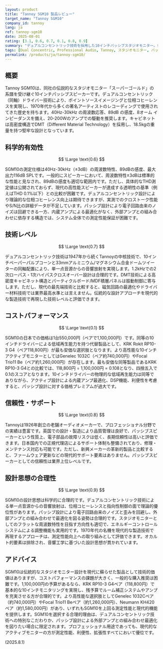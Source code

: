 ```yaml
---
layout: product
title: "Tannoy SGM10 製品レビュー"
target_name: "Tannoy SGM10"
company_id: tannoy
lang: ja
ref: tannoy-sgm10
date: 2025-08-01
rating: [3.1, 0.6, 0.7, 0.1, 0.8, 0.9]
summary: "デュアルコンセントリック技術を採用した10インチパッシブスタジオモニター。伝統的な設計と現代的な製造技術の融合を図るが、コストパフォーマンスに大きな課題"
tags: [Dual Concentric, Professional Audio, Tannoy, スタジオモニター, パッシブスピーカー]
permalink: /products/ja/tannoy-sgm10/
---
```

## 概要

Tannoy SGM10は、同社の伝説的なスタジオモニター「スーパーゴールド」の系譜を受け継ぐ10インチパッシブスピーカーです。デュアルコンセントリック（同軸）ドライバー技術により、ポイントソースイメージングと位相コヒーレンスを実現し、1970年代から多くの著名アーティストのレコーディングで使用されてきた歴史を持ちます。40Hz-30kHz の周波数応答、89dB の感度、8オーム インピーダンスを備え、20-200Wのアンプでの駆動を推奨します。キャビネットは高密度構造でDMT（Different Material Technology）を採用し、18.5kgの重量を持つ堅牢な設計となっています。

## 科学的有効性

$$ \Large \text{0.6} $$

SGM10の測定仕様は40Hz-30kHz（±3dB）の周波数特性、89dBの感度、最大出力116dB SPLです。一般的にスピーカーにおいて、周波数特性±3dBは標準的な性能と見なされ、89dBの感度も適切な範囲内です。ただし、具体的なTHD測定値は公開されておらず、現代の高性能スピーカーが達成する透明性の基準（例えばTHD 0.1%以下）との比較が困難です。デュアルコンセントリック設計により理論的な位相コヒーレンス向上は期待できますが、実測でのクロストーク性能やS/N比の詳細データが不足しています。パッシブ設計により電子回路由来のノイズは回避できる一方、内蔵アンプによる最適化がなく、外部アンプとの組み合わせに依存する構造では、システム全体での測定性能保証が困難です。

## 技術レベル

$$ \Large \text{0.7} $$

デュアルコンセントリック技術は1947年から続くTannoyの中核技術で、10インチペーパーパルプコーンと33mmアルミニウム/マグネシウム合金ドームツイーターの同軸配置により、単一点音源からの音響放射を実現します。1.2kHzでの2次ローパス・1次ハイパスクロスオーバー設計は合理的です。DMT技術による高密度キャビネット構造とパーティクルボード/MDF積層パネルは振動制御に寄与します。ただし、現代の最先端技術と比較すると、磁気回路の最適化やドライバー材料技術では業界最高水準とは言えません。伝統的な設計アプローチを現代的な製造技術で再現した技術レベルと評価できます。

## コストパフォーマンス

$$ \Large \text{0.1} $$

SGM10の日本での価格は1台550,000円（ペアで1,100,000円）です。同等の10インチドライバーによる低域再生能力を持つ代替製品として、KRK Rokit RP10-3 G4（ペア118,800円）が最も安価な選択肢となります。より高性能な10インチアクティブモニターとしてはGenelec 1032C（ペア約740,000円）やFocal Trio11 Be（ペア約1,260,000円）が存在します。最も安価な同等製品であるKRK RP10-3 G4との比較では、118,800円 ÷ 1,100,000円 = 0.108となり、四捨五入で0.1のスコアとなります。10インチドライバーの物理的な低域再生能力は同等でありながら、アクティブ設計による内蔵アンプ最適化、DSP機能、利便性を考慮すると、パッシブ設計に対する価格プレミアムが過大です。

## 信頼性・サポート

$$ \Large \text{0.8} $$

Tannoyは1926年創立の老舗オーディオメーカーで、プロフェッショナル分野での実績は豊富です。英国での設計・製造により品質管理は良好で、パッシブスピーカーという性質上、電子部品の故障リスクは低く、長期信頼性は高いと評価できます。日本国内での正規代理店によるサポート体制も整備されており、修理・メンテナンス対応も可能です。ただし、新興メーカーの革新的製品と比較すると、ファームウェア更新などの現代的サポート要素はありません。パッシブスピーカーとしての信頼性は業界上位レベルです。

## 設計思想の合理性

$$ \Large \text{0.9} $$

SGM10の設計思想は科学的に合理的です。デュアルコンセントリック技術による単一点音源からの音響放射は、位相コヒーレンスと指向性制御の面で理論的優位性があります。パッシブ設計により電子回路由来のノイズと歪みを回避し、外部アンプとの組み合わせで最適化を図る姿勢は合理的です。スタジオモニターとしてのフラットな周波数特性を目指す方向性も適切で、エネルギーコントロールシステムによる調整機能も実用的です。1970年代の名機を現代的な製造技術で再現するアプローチは、測定性能向上への取り組みとして評価できます。オカルト的要素は排除され、音響工学に基づいた設計思想が貫かれています。

## アドバイス

SGM10は伝統的なスタジオモニター設計を現代に蘇らせた製品として技術的価値はありますが、コストパフォーマンスの課題が大きく、一般的な購入推奨は困難です。1,100,000円の予算があるなら、KRK RP10-3 G4ペア（118,800円）で基本的な10インチモニタリングを実現し、残予算でルーム補正システムやアンプを充実させる方が合理的です。より高性能な選択肢としてGenelec 1032Cペア（約740,000円）やFocal Trio11 Beペア（約1,260,000円）、Neumann KH420ペア（約1,580,000円）があり、いずれもSGM10を上回る測定性能と現代的機能を提供します。SGM10を選択する合理的理由は、デュアルコンセントリック技術への特別なこだわりか、パッシブ設計による外部アンプとの組み合わせ最適化を図りたい場合に限定されます。プロフェッショナル用途であっても、現代的なアクティブモニターの方が測定性能、利便性、拡張性すべてにおいて優位です。

(2025.8.1)
